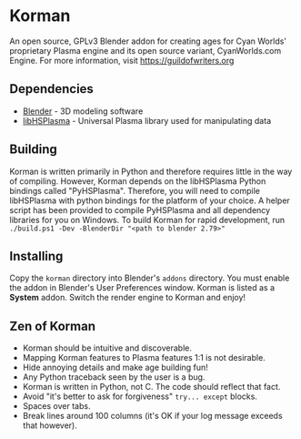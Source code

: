 Korman
======

An open source, GPLv3 Blender addon for creating ages for Cyan Worlds' proprietary Plasma engine
and its open source variant, CyanWorlds.com Engine. For more information, visit https://guildofwriters.org

Dependencies
------------
- [Blender](http://blender3d.org) - 3D modeling software
- [libHSPlasma](https://github.com/H-uru/libhsplasma) - Universal Plasma library used for manipulating data

Building
--------
Korman is written primarily in Python and therefore requires little in the way of compiling. However, Korman
depends on the libHSPlasma Python bindings called "PyHSPlasma". Therefore, you will need to compile libHSPlasma
with python bindings for the platform of your choice. A helper script has been provided to compile PyHSPlasma
and all dependency libraries for you on Windows. To build Korman for rapid development, run
`./build.ps1 -Dev -BlenderDir "<path to blender 2.79>"`

Installing
----------
Copy the `korman` directory into Blender's `addons` directory. You must enable the addon in Blender's User
Preferences window. Korman is listed as a **System** addon. Switch the render engine to Korman and enjoy!

Zen of Korman
-------------
- Korman should be intuitive and discoverable.
- Mapping Korman features to Plasma features 1:1 is not desirable.
- Hide annoying details and make age building fun!
- Any Python traceback seen by the user is a bug.
- Korman is written in Python, not C. The code should reflect that fact.
- Avoid "it's better to ask for forgiveness" `try... except` blocks.
- Spaces over tabs.
- Break lines around 100 columns (it's OK if your log message exceeds that however).
